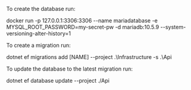To create the database run:

docker run -p 127.0.0.1:3306:3306  --name mariadatabase -e MYSQL_ROOT_PASSWORD=my-secret-pw -d mariadb:10.5.9 --system-versioning-alter-history=1

To create a migration run:

dotnet ef migrations add [NAME] --project .\Infrastructure -s .\Api

To update the database to the latest migration run:

dotnet ef database update --project ./Api